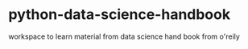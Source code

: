 # python-data-science-handbook
workspace to learn material from data science hand book from o'reily
